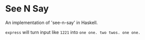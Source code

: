 # See N Say

An implementation of 'see-n-say' in Haskell.

`express` will turn input like `1221` into `one one. two twos. one one.`
